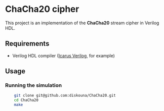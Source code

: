 # ChaCha20 cipher
This project is an implementation of the **ChaCha20** stream cipher in Verilog HDL.

## Requirements
- Verilog HDL compiler ([Icarus Verilog](https://steveicarus.github.io/iverilog/), for example)

## Usage
### Running the simulation
```bash
    git clone git@github.com:diskouna/ChaCha20.git
    cd ChaCha20
    make 
```

  
